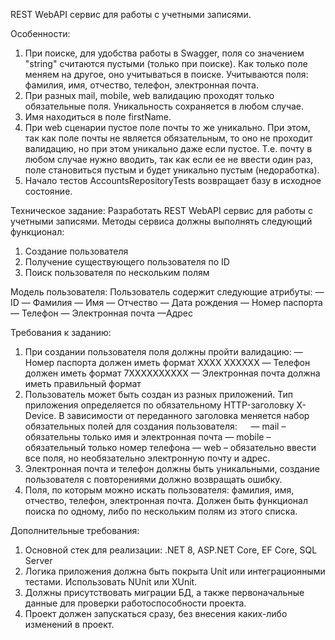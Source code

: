REST WebAPI сервис для работы с учетными записями.

Особенности:
1.	При поиске, для удобства работы в Swagger, поля со значением "string" считаются пустыми (только при поиске). Как только поле меняем на другое, оно учитываться в поиске. Учитываются поля: фамилия, имя, отчество, телефон, электронная почта.
2.	При разных mail, mobile, web валидацию проходят только обязательные поля. Уникальность сохраняется в любом случае.
3.	Имя находиться в поле firstName.
4.	При web сценарии пустое поле почты то же уникально. При этом, так как поле почты не является обязательным, то оно не проходит валидацию, но при этом уникально даже если пустое. Т.е. почту в любом случае нужно вводить, так как если ее не ввести один раз, поле становиться пустым и будет уникально пустым (недоработка).
5.	Начало тестов AccountsRepositoryTests возвращает базу в исходное состояние.

Техническое задание: 
Разработать REST WebAPI сервис для работы с учетными записями. Методы сервиса должны выполнять следующий функционал:

1.	Создание пользователя
2.	Получение существующего пользователя по ID
3.	Поиск пользователя по нескольким полям

Модель пользователя:
Пользователь содержит следующие атрибуты: 
— ID — Фамилия — Имя — Отчество — Дата рождения — Номер паспорта — Телефон — Электронная почта —Адрес 

Требования к заданию:
1.	При создании пользователя поля должны пройти валидацию: — Номер паспорта должен иметь формат XXXX XXXXXX — Телефон должен иметь формат 7ХХХХХХХХХХ — Электронная почта должна иметь правильный формат
2.	Пользователь может быть создан из разных приложений. Тип приложения определяется по обязательному HTTP-заголовку X-Device. В зависимости от переданного заголовка меняется набор обязательных полей для создания пользователя:   — mail – обязательны только имя и электронная почта — mobile – обязательный только номер телефона — web – обязательно ввести все поля, но необязательно электронную почту и адрес.
3.	Электронная почта и телефон должны быть уникальными, создание пользователя с повторениями должно возвращать ошибку.
4.	Поля, по которым можно искать пользователя: фамилия, имя, отчество, телефон, электронная почта. Должен быть функционал поиска по одному, либо по нескольким полям из этого списка.

Дополнительные требования:
1.	Основной стек для реализации: .NET 8, ASP.NET Core, EF Core, SQL Server
2.	Логика приложения должна быть покрыта Unit или интеграционными тестами. Использовать NUnit или XUnit.
3.	Должны присутствовать миграции БД, а также первоначальные данные для проверки работоспособности проекта.
4.	Проект должен запускаться сразу, без внесения каких-либо изменений в проект.
